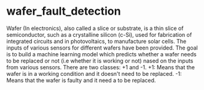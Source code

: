 # wafer_fault_detection
Wafer (In electronics), also called a slice or substrate, is a thin slice of semiconductor, such as a crystalline silicon (c-Si), used for fabrication of integrated circuits and in photovoltaics, to manufacture solar cells.  The inputs of various sensors for different wafers have been provided. The goal is to build a machine learning model which predicts whether a wafer needs to be replaced or not (i.e whether it is working or not) nased on the inputs from various sensors. There are two classes: +1 and -1. +1: Means that the wafer is in a working condition and it doesn't need to be replaced. -1: Means that the wafer is faulty and it need a to be replaced.
